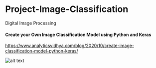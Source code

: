 # Project-Image-Classification
Digital Image Processing


#### Create your Own Image Classification Model using Python and Keras
https://www.analyticsvidhya.com/blog/2020/10/create-image-classification-model-python-keras/

![alt text](https://github.com/lacakp/Project-Image-Classification/blob/6b579af9c052647e67b01b461899819d89896b32/PlanProj.drawio.png)
